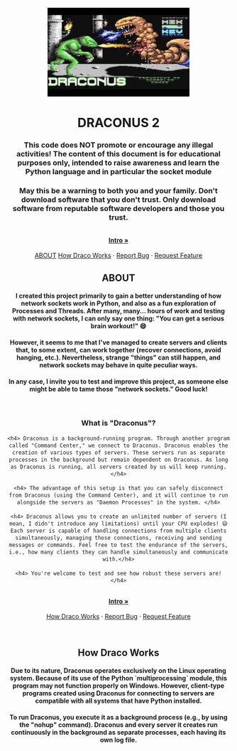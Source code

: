 <br />
<div id="intro" align="center">
  <a href="https://github.com/LittleAtariXE/Draconus2">
    <img src="img/d3.jpg" alt="Logo" width="320" height="200">
  </a>

<h1 align="center">DRACONUS 2</h1>

<p align="center">
  <h3> This code does NOT promote or encourage any illegal activities! The content of this document is for educational purposes only, intended to raise awareness and learn the Python language and in particular the socket module </h3>
  <h3> May this be a warning to both you and your family. Don't download software that you don't trust. Only download software from reputable software developers and those you trust.</h3>
   <br />
    <a href="https://github.com/LittleAtariXE/Draconus2#intro"><strong>Intro »</strong></a>
    <br />
    <br />
    <a href="https://github.com/LittleAtariXE/Draconus2#about">ABOUT</a>
    <a href="https://github.com/LittleAtariXE/Draconus2#how_works">How Draco Works</a>
    ·
    <a href="https://github.com/github_username/repo_name/issues">Report Bug</a>
    ·
    <a href="https://github.com/github_username/repo_name/issues">Request Feature</a>
  <div id="about">
    <h2> ABOUT </h2>
    <h4> I created this project primarily to gain a better understanding of how network sockets work in Python, and also as a fun exploration of Processes and Threads. After many, many... hours of work and testing with network sockets, I can only say one thing: "You can get a serious brain workout!" 😄 </h4>
    <h4> However, it seems to me that I've managed to create servers and clients that, to some extent, can work together (recover connections, avoid hanging, etc.). Nevertheless, strange "things" can still happen, and network sockets may behave in quite peculiar ways. </h4>
    <h4> In any case, I invite you to test and improve this project, as someone else might be able to tame those "network sockets." Good luck!</h4>
    <br/>
    <h3> What is "Draconus"? </h3>
  
    <h4> Draconus is a background-running program. Through another program called "Command Center," we connect to Draconus. Draconus enables the creation of various types of servers. These servers run as separate processes in the background but remain dependent on Draconus. As long as Draconus is running, all servers created by us will keep running.</h4>
  
    <h4> The advantage of this setup is that you can safely disconnect from Draconus (using the Command Center), and it will continue to run alongside the servers as "Daemon Processes" in the system. </h4>
  
    <h4> Draconus allows you to create an unlimited number of servers (I mean, I didn't introduce any limitations) until your CPU explodes! 😄 Each server is capable of handling connections from multiple clients simultaneously, managing those connections, receiving and sending messages or commands. Feel free to test the endurance of the servers, i.e., how many clients they can handle simultaneously and communicate with.</h4>
  
    <h4> You're welcome to test and see how robust these servers are! </h4>
  </div>

</p>
    <br />
    <a href="https://github.com/LittleAtariXE/Draconus2#intro"><strong>Intro »</strong></a>
    <br />
    <br />
    <a href="https://github.com/LittleAtariXE/Draconus2#how_works">How Draco Works</a>
    ·
    <a href="https://github.com/github_username/repo_name/issues">Report Bug</a>
    ·
    <a href="https://github.com/github_username/repo_name/issues">Request Feature</a>
  </p>
</div>

<div id="how_works" align="center">
  <br/>
  <h2> How Draco Works </h2>
  <h4>Due to its nature, Draconus operates exclusively on the Linux operating system. Because of its use of the Python `multiprocessing` module, this program may not function properly on Windows. However, client-type programs created using Draconus for connecting to servers are compatible with all systems that have Python installed.</h4>

  <h4>To run Draconus, you execute it as a background process (e.g., by using the "nohup" command). Draconus and every server it creates run continuously in the background as separate processes, each having its own log file.</h4>

</div>
